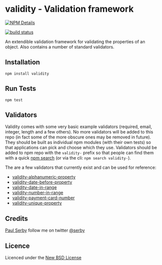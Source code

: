 # validity - Validation framework

[![NPM Details](https://nodei.co/npm/validity.png?stars&downloads)](https://npmjs.org/package/validity)

[![build status](https://api.travis-ci.org/serby/validity.png)](http://travis-ci.org/serby/validity)

An extendible validation framework for validating the properties of an object. Also contains a number of standard validators.

## Installation

    npm install validity

## Run Tests

    npm test

## Validators

Validity comes with some very basic example validators (required, email, integer, length and a few others). No more validators
will be added to this repo (in fact some of the more obscure ones may be removed in future). They should be built as individual
npm modules (with their own tests) so that applications can pick and choose which they use. Validators should be added to npm
repo with the `validity-` prefix so that people can find them with a quick [npm search](https://npmjs.org/search?q=validity-)
(or via the cli: `npm search validity-`).

The are a few validators that currently exist and can be used for reference:

- [validity-alphanumeric-property](https://npmjs.org/package/validity-alphanumeric-property)
- [validity-date-before-property](https://npmjs.org/package/validity-date-before-property)
- [validity-date-in-range](https://npmjs.org/package/validity-date-in-range)
- [validity-number-in-range](https://npmjs.org/package/validity-number-in-range)
- [validity-payment-card-number](https://npmjs.org/package/validity-payment-card-number)
- [validity-unique-property](https://npmjs.org/package/validity-unique-property)

## Credits
[Paul Serby](https://github.com/serby/) follow me on twitter [@serby](http://twitter.com/serby)

## Licence
Licenced under the [New BSD License](http://opensource.org/licenses/bsd-license.php)

